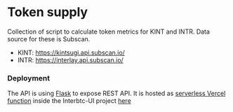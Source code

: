 # Token supply

Collection of script to calculate token metrics for KINT and INTR.
Data source for these is Subscan.

- KINT: https://kintsugi.api.subscan.io/
- INTR: https://interlay.api.subscan.io/

### Deployment
The API is using [Flask](https://palletsprojects.com/p/flask/) to expose REST API.
It is hosted as [serverless Vercel function](https://vercel.com/docs/concepts/functions) inside the Interbtc-UI project [here](https://github.com/interlay/interbtc-ui/tree/master/api)